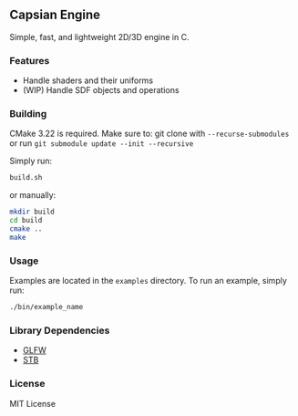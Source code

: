 ## Capsian Engine
Simple, fast, and lightweight 2D/3D engine in C.

### Features
* Handle shaders and their uniforms
* (WIP) Handle SDF objects and operations

### Building
CMake 3.22 is required.
Make sure to:
git clone with `--recurse-submodules` or run `git submodule update --init --recursive`

Simply run:
```bash
build.sh
```
or manually:
```bash
mkdir build
cd build
cmake ..
make
```

### Usage

Examples are located in the `examples` directory.
To run an example, simply run:
```bash
./bin/example_name
```

### Library Dependencies
* [GLFW](https://github.com/glfw/glfw)
* [STB](https://github.com/nothings/stb)

### License
MIT License

